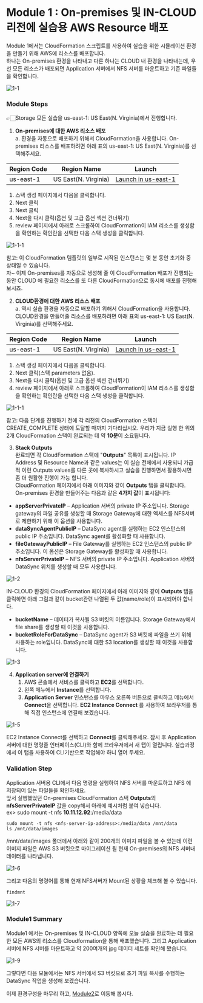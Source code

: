 # Module 1 : On-premises 및 IN-CLOUD 리전에 실습용 AWS Resource 배포

Module 1에서는 CloudFormation 스크립트를 사용하여 실습을 위한 시뮬레이션 환경을 만들기 위해 AWS에 리소스를 배포합니다.\
하나는 On-premises 환경을 나타내고 다른 하나는 CLOUD 내 환경을 나타내는데, 우선 모든 리소스가 배포되면 Application 서버에서 NFS 서버를 마운트하고 기존 파일들을 확인합니다.

![1-1](../images/1-1.png)

### Module Steps

👉🏻Storage 모든 실습을 us-east-1: US East(N. Virginia)에서 진행합니다.

1. **On-premises에 대한 AWS 리소스 배포**\
   a. 환경을 자동으로 배포하기 위해서 CloudFormation을 사용합니다. On-premises 리소스를 배포하려면 아래 표의 us-east-1: US East(N. Virginia)를 선택해주세요.


| Region Code | Region Name          | Launch                                                                                                                                                                                                                                                                                                |
| ----------- | -------------------- | ----------------------------------------------------------------------------------------------------------------------------------------------------------------------------------------------------------------------------------------------------------------------------------------------------- |
| us-east-1   | US East(N. Virginia) | [Launch in us-east-1](https://us-east-1.console.aws.amazon.com/cloudformation/home?region=us-east-1#/stacks/create?stackName=DataMigrationWorkshop-onPremResources\&templateURL=https://aws-datasync-samples.s3-us-west-2.amazonaws.com/workshops/nfs-migration/data-migration-workshop-on-prem.yaml) |

1. 스택 생성 페이지에서 다음을 클릭합니다.
2. Next 클릭
3. Next 클릭
4. Next을 다시 클릭(옵션 및 고급 옵션 섹션 건너뛰기)
5. review 페이지에서 아래로 스크롤하여 CloudFormation이 IAM 리소스를 생성함을 확인하는 확인란을 선택한 다음 스택 생성을 클릭합니다.

![1-1-1](../images/1-1-1.png)

참고: 이 CloudFormation 템플릿의 일부로 시작된 인스턴스는 몇 분 동안 초기화 중 상태일 수 있습니다.\
자\~ 이제 On-premises를 자동으로 생성해 줄 이 CloudFormation 배포가 진행되는 동안 CLOUD 에 필요한 리소스를 또 다른 CloudFormation으로 동시에 배포를 진행해 보시죠.

2. **CLOUD환경에 대한 AWS 리소스 배포**\
   a. 역시 실습 환경을 자동으로 배포하기 위해서 CloudFormation을 사용합니다. CLOUD환경을 만들어줄 리소스를 배포하려면 아래 표의 us-east-1: US East(N. Virginia)를 선택해주세요.


| Region Code | Region Name          | Launch                                                                                                                                                                                                                                                                                     |
| ----------- | -------------------- | ------------------------------------------------------------------------------------------------------------------------------------------------------------------------------------------------------------------------------------------------------------------------------------------ |
| us-east-1   | US East(N. Virginia) | [Launch in us-east-1](https://console.aws.amazon.com/cloudformation/home?region=us-east-1#/stacks/new?stackName=DataMigrationWorkshop-inCloudResources\&templateURL=https://aws-datasync-samples.s3-us-west-2.amazonaws.com/workshops/nfs-migration/data-migration-workshop-in-cloud.yaml) |

1. 스택 생성 페이지에서 다음을 클릭합니다.
2. Next 클릭(스택 parameters 없음).
3. Next을 다시 클릭(옵션 및 고급 옵션 섹션 건너뛰기)
4. review 페이지에서 아래로 스크롤하여 CloudFormation이 IAM 리소스를 생성함을 확인하는 확인란을 선택한 다음 스택 생성을 클릭합니다.

![1-1-1](../images/1-1-1.png)

참고: 다음 단계를 진행하기 전에 각 리전의 CloudFormation 스택이 CREATE\_COMPLETE 상태에 도달할 때까지 기다리십시오. 우리가 지금 실행 한 위의 2개 CloudFormation 스택이 완료되는 데 약 **10분**이 소요됩니다.

3. **Stack Outputs**\
   완료되면 각 CloudFormation 스택에 "**Outputs**" 목록이 표시됩니다. IP Address 및 Resource Name과 같은 values는 이 실습 전체에서 사용되니 가급적 이런 Outputs values를 다른 곳에 복사하시고 실습을 진행하면서 활용하시면 좀 더 원활한 진행이 가능 합니다.\
   CloudFormation 페이지에서 아래 이미지와 같이 **Outputs** 탭을 클릭합니다.\
   On-premises 환경을 만들어주는 다음과 같은 **4가지 값**이 표시됩니다:

* **appServerPrivateIP** – Application 서버의 private IP 주소입니다. Storage gateway의 파일 공유를 생성할 때 Storage Gateway에 대한 엑세스를 NFS서버로 제한하기 위해 이 옵션을 사용합니다.
* **dataSyncAgentPublicIP** – DataSync agent를 실행하는 EC2 인스턴스의 public IP 주소입니다. DataSync agent를 활성화할 때 사용합니다.
* **fileGatewayPublicIP** – File Gateway를 실행하는 EC2 인스턴스의 public IP 주소입니다. 이 옵션은 Storage Gateway를 활성화할 때 사용합니다.
* **nfsServerPrivateIP** – NFS 서버의 private IP 주소입니다. Application 서버와 DataSync 위치를 생성할 때 모두 사용합니다.

![1-2](../images/1-2.png)

IN-CLOUD 환경의 CloudFormation 페이지에서 아래 이미지와 같이 **Outputs** 탭을 클릭하면 아래 그림과 같이 bucket관련 나열된 두 값(name/role)이 표시되어야 합니다.

* **bucketName** – 데이터가 복사될 S3 버킷의 이름입니다. Storage Gateway에서 file share를 생성할 때 이것을 사용합니다.
* **bucketRoleForDataSync** – DataSync agent가 S3 버킷에 파일을 쓰기 위해 사용하는 role입니다. DataSync에 대한 S3 location를 생성할 때 이것을 사용합니다.

![1-3](../images/1-3.png)

4. **Application server에 연결하기**
   1. AWS 콘솔에서 서비스를 클릭하고 **EC2**를 선택합니다.
   2. 왼쪽 메뉴에서 **Instance**를 선택합니다.
   3. **Application Server** 인스턴스를 마우스 오른쪽 버튼으로 클릭하고 메뉴에서 **Connect**을 선택합니다. **EC2 Instance Connect** 를 사용하여 브라우저를 통해 직접 인스턴스에 연결해 보겠습니다.

![1-5](../images/1-5.png)

EC2 Instance Connect를 선택하고 **Connect**를 클릭해주세요. 잠시 후 Application 서버에 대한 명령줄 인터페이스(CLI)와 함께 브라우저에서 새 탭이 열립니다. 실습과정에서 이 탭을 사용하여 CLI기반으로 작업해야 하니 열어 두세요.

### Validation Step

Application 서버용 CLI에서 다음 명령을 실행하여 NFS 서버를 마운트하고 NFS 에 저장되어 있는 파일들을 확인하세요.\
앞서 실행했었던 On-premises CloudFormation 스택 **Outputs**의 **nfsServerPrivateIP** 값을 copy해서 아래에 예시처럼 붙여 넣습니다.<br>
ex> sudo mount -t nfs **10.11.12.92**:/media/data 

```
sudo mount -t nfs <nfs-server-ip-address>:/media/data /mnt/data
ls /mnt/data/images
```

/mnt/data/images 폴더에서 아래와 같이 200개의 이미지 파일을 볼 수 있는데 이런 이미지 파일은 AWS S3 버킷으로 마이그레이션 될 현재 On-premises의 NFS 서버내 데이터를 나타냅니다.

![1-6](../images/1-6.png)

그리고 다음의 명령어를 통해 현재 NFS서버가 Mount된 상황을 체크해 볼 수 있습니다.

```
findmnt
```

![1-7](../images/1-7.png)

### Module1 Summary

Module1 에서는 On-premises 및 IN-CLOUD 양쪽에 오늘 실습을 완료하는 데 필요한 모든 AWS의 리소스를 Cloudformation을 통해 배포했습니다. 그리고 Application 서버에 NFS 서버를 마운트하고 약 200여개의 jpg 데이터 세트를 확인해 봤습니다.

![1-9](../images/1-9.png)

그렇다면 다음 모듈에서는 NFS 서버에서 S3 버킷으로 초기 파일 복사를 수행하는 DataSync 작업을 생성해 보겠습니다.

이제 환경구성을 마무리 하고, [Module2](module2.md)로 이동해 봅시다.
